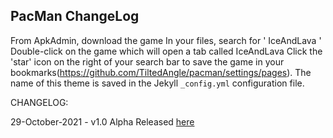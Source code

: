 ## PacMan ChangeLog

From ApkAdmin, download the game
In your files, search for ' IceAndLava '
Double-click on the game which will open a tab called IceAndLava
Click the 'star' icon on the right of your search bar to save the game in your bookmarks(https://github.com/TiltedAngle/pacman/settings/pages). The name of this theme is saved in the Jekyll `_config.yml` configuration file.

CHANGELOG:

29-October-2021 - v1.0 Alpha Released [here](https://apkadmin.com/mznvppw351i2/PACMAN-alphav1.0.html.html)
